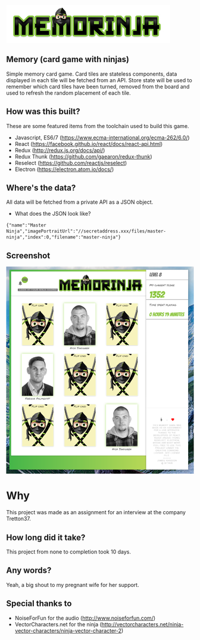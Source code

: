 ![alt text](https://github.com/jimmiehansson/memory/blob/master/public/images/memoryinja.jpg?raw=true)

## Memory (card game with ninjas)
Simple memory card game. Card tiles are stateless components, data displayed in each tile will be fetched from an API. Store state will be used to remember which card tiles have been turned, removed from the board and used to refresh the random placement of each tile.

## How was this built?
These are some featured items from the toolchain used to build this game.

* Javascript, ES6/7 (https://www.ecma-international.org/ecma-262/6.0/)
* React (https://facebook.github.io/react/docs/react-api.html)
* Redux (http://redux.js.org/docs/api/)
* Redux Thunk (https://github.com/gaearon/redux-thunk)
* Reselect (https://github.com/reactjs/reselect)
* Electron (https://electron.atom.io/docs/)

## Where's the data?
All data will be fetched from a private API as a JSON object.


* What does the JSON look like?
```
{"name":"Master Ninja","imagePortraitUrl":"//secretaddress.xxx/files/master-ninja","index":0,"filename":"master-ninja"}
```

## Screenshot

![alt text](https://github.com/jimmiehansson/memory/blob/master/public/images/memorinjascore.PNG?raw=true)


# Why
This project was made as an assignment for an interview at the company Tretton37.

## How long did it take?
This project from none to completion took 10 days.

## Any words?
Yeah, a big shout to my pregnant wife for her support.

## Special thanks to
* NoiseForFun for the audio (http://www.noiseforfun.com/)
* VectorCharacters.net for the ninja (http://vectorcharacters.net/ninja-vector-characters/ninja-vector-character-2)